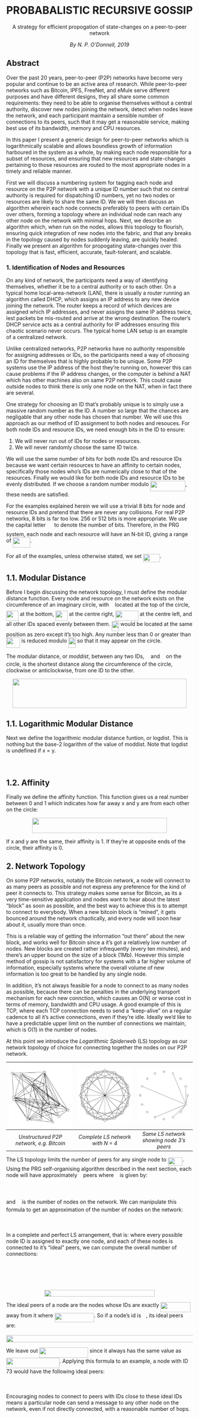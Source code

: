
# <center>PROBABALISTIC RECURSIVE GOSSIP</center>
<center>A strategy for efficient propogation of state-changes on a peer-to-peer network</center>

 *<center>By N. P. O’Donnell, 2019</center>*


## Abstract

Over the past 20 years, peer-to-peer (P2P) networks have become very popular and continue to be an active area of research. While peer-to-peer networks such as Bitcoin, IPFS, FreeNet, and eMule serve different purposes and have different designs, they all share some common requirements: they need to be able to organise themselves without a central authority, discover new nodes joining the network, detect when nodes leave the network, and each participant maintain a sensible number of connections to its peers, such that it may get a reasonable service, making best use of its bandwidth, memory and CPU resources.

In this paper I present a generic design for peer-to-peer networks which is logarithmically scalable and allows boundless growth of information harboured in the system as a whole, by making each node responsible for a subset of resources, and ensuring that new resources and state-changes pertaining to those resources are routed to the most appropriate nodes in a timely and reliable manner.

First we will discuss a numbering system for tagging each node and resource on the P2P network with a unique ID number such that no central authority is required for dispatching ID numbers, yet no two nodes or resources are likely to share the same ID. We we will then discuss an algorithm wherein each node connects preferably to peers with certain IDs over others, forming a topology where an individual node can reach any other node on the network with minimal hops. Next, we describe an algorithm which, when run on the nodes, allows this topology to flourish, ensuring quick integration of new nodes into the fabric, and that any breaks in the topology caused by nodes suddenly leaving, are quickly healed. Finally we present an algorithm for propogating state-changes over this topology that is fast, efficient, accurate, fault-tolerant, and scalable.

### 1. Identification of Nodes and Resources

On any kind of network, the participants need a way of identifying themselves, whether it be to a central authority or to each other. On a typical home local-area-network (LAN), there is usually a router running an algorithm called DHCP, which assigns an IP address to any new device joining the network. The router keeps a record of which devices are assigned which IP addresses, and never assigns the same IP address twice, lest packets be mis-routed and arrive at the wrong destination. The router’s DHCP service acts as a central authority for IP addresses ensuring this chaotic scenario never occurs. The typical home LAN setup is an example of a centralized network.

Unlike centralized networks, P2P networks have no authority responsible for assigning addresses or IDs, so the participants need a way of choosing an ID for themselves that is highly probable to be unique. Some P2P systems use the IP address of the host they’re running on, however this can cause problems if the IP address changes, or the computer is behind a NAT which has other machines also on same P2P network. This could cause outside nodes to think there is only one node on the NAT, when in fact there are several.

One strategy for choosing an ID that’s probably unique is to simply use a massive random number as the ID. A number so large that the chances are negligable that any other node has chosen that number. We will use this approach as our method of ID assignment to both nodes and resouces. For both node IDs and resource IDs, we need enough bits in the ID to ensure:

1. We will never run out of IDs for nodes or resources.
2. We will never randomly choose the same ID twice.

We will use the same number of bits for both node IDs and resource IDs because we want certain resources to have an affinity to certain nodes, specifically those nodes who’s IDs are numerically close to that of the resources. Finally we would like for both node IDs and resource IDs to be evenly distributed. If we choose a random number modulo <img src="/tex/7801c537bd3e31537f0f7c6c15b473d3.svg?invert_in_darkmode&sanitize=true" align=middle width=95.0370366pt height=27.91243950000002pt/>, these needs are satisfied.

For the examples explained herein we will use a trivial 8 bits for node and resource IDs and pretend that there are never any collisions. For real P2P networks, 8 bits is far too low. 256 or 512 bits is more appropriate. We use the capital letter <img src="/tex/f9c4988898e7f532b9f826a75014ed3c.svg?invert_in_darkmode&sanitize=true" align=middle width=14.99998994999999pt height=22.465723500000017pt/> to denote the number of bits. Therefore, in the PRG system, each node and each resource will have an N-bit ID, giving a range of  <img src="/tex/e51f96ba1c505e6968ed01eb1d7133d6.svg?invert_in_darkmode&sanitize=true" align=middle width=47.171295599999986pt height=27.6567522pt/>. 

For all of the examples, unless otherwise stated, we set <img src="/tex/f67640c49b4decfc49669e14c677015f.svg?invert_in_darkmode&sanitize=true" align=middle width=45.13680929999999pt height=22.465723500000017pt/>.

## 1.1. Modular Distance

Before I begin discussing the network topology, I must define the modular distance function. Every node and resource on the network exists on the circumference of an imaginary circle, with <img src="/tex/29632a9bf827ce0200454dd32fc3be82.svg?invert_in_darkmode&sanitize=true" align=middle width=8.219209349999991pt height=21.18721440000001pt/> located at the top of the circle, <img src="/tex/e44df5d151ec50db64d4564130e70ea6.svg?invert_in_darkmode&sanitize=true" align=middle width=32.97044189999999pt height=27.6567522pt/> at the bottom, <img src="/tex/02d7f5ab7b9b7d6402c5fb012e75a432.svg?invert_in_darkmode&sanitize=true" align=middle width=32.97044189999999pt height=27.6567522pt/> at the centre right,  <img src="/tex/b0cef80a9386f09abf42301950b28756.svg?invert_in_darkmode&sanitize=true" align=middle width=61.28084324999998pt height=27.6567522pt/> at the centre left, and all other IDs spaced evenly between them. <img src="/tex/6bd87d9e2f456bcede6b5418622a42a6.svg?invert_in_darkmode&sanitize=true" align=middle width=19.86537134999999pt height=27.6567522pt/> would be located at the same position as zero except it’s too high. Any number less than 0 or greater than <img src="/tex/6f0c312b260203e13ba89d79f1cb15d9.svg?invert_in_darkmode&sanitize=true" align=middle width=37.12568144999999pt height=27.6567522pt/> is reduced modulo <img src="/tex/6bd87d9e2f456bcede6b5418622a42a6.svg?invert_in_darkmode&sanitize=true" align=middle width=19.86537134999999pt height=27.6567522pt/> so that it may appear on the circle.

The modular distance, or *moddist*, between any two IDs, <img src="/tex/332cc365a4987aacce0ead01b8bdcc0b.svg?invert_in_darkmode&sanitize=true" align=middle width=9.39498779999999pt height=14.15524440000002pt/> and <img src="/tex/deceeaf6940a8c7a5a02373728002b0f.svg?invert_in_darkmode&sanitize=true" align=middle width=8.649225749999989pt height=14.15524440000002pt/> on the circle, is the shortest distance along the circumference of the circle, clockwise or anticlockwise, from one ID to the other.

<p align="center"><img src="/tex/fd154d69e4da7582688d5b8e55d6fb87.svg?invert_in_darkmode&sanitize=true" align=middle width=470.39956589999997pt height=78.93483675pt/></p>

## 1.1. Logarithmic Modular Distance

Next we define the logarithmic modular distance funtion, or logdist. This is nothing but the base-2 logarithm of the value of moddist. Note that logdist is undefined if x = y.

<p align="center"><img src="/tex/b8ee72c2cc22ccdbbe8829fc93734655.svg?invert_in_darkmode&sanitize=true" align=middle width=282.1732188pt height=16.438356pt/></p>

## 1.2. Affinity

Finally we define the affinity function. This function gives us a real number between 0 and 1 which indicates how far away x and y are from each other on the circle:

<p align="center"><img src="/tex/0a341b3022bdb76d737dbaed9abb94d8.svg?invert_in_darkmode&sanitize=true" align=middle width=363.1115136pt height=40.600244849999996pt/></p>

If x and y are the same, their affinity is 1. If they’re at opposite ends of the circle, their affinity is 0.

## 2. Network Topology

On some P2P networks, notably the Bitcoin network, a node will connect to as many peers as possible and not express any preference for the kind of peer it connects to. This strategy makes some sense for Bitcoin, as its a very time-sensitive application and nodes want to hear about the latest “block” as soon as possible, and the best way to achieve this is to attempt to connect to everybody. When a new bitcoin block is “mined”, it gets bounced around the network chaotically, and every node will soon hear about it, usually more than once.

This is a reliable way of getting the information “out there” about the new block, and works well for Bitcoin since a it’s got a relatively low number of nodes. New blocks are created rather infrequently (every ten minutes), and there’s an upper bound on the size of a block (1Mb). However this simple method of gossip is not satisfactory for systems with a far higher volume of information, especially systems where the overall volume of new information is too great to be handled by any single node.

In addition, it’s not always feasible for a node to connect to as many nodes as possible, because there can be penalties in the underlying transport mechanism for each new connction, which causes an O(N) or worse cost in terms of memory, bandwidth and CPU usage. A good example of this is TCP, where each TCP connection needs to send a “keep-alive” on a regular cadence to all it’s active connections, even if they’re idle. Ideally we’d like to have a predictable upper limit on the number of connections we maintain, which is O(1) in the number of nodes.

At this point we introduce the *Logarithmic Spiderweb* (LS) topology as our network topology of choice for connecting together the nodes on our P2P network. 


|![](./img/unstructured_p2p.png)|![](./img/4_bit_node_fullmesh.png)|![](./img/4_bit_node_3.png)|
|:-|:-|:-|
|*<center>Unstructured P2P network, e.g. Bitcoin</center>*|*<center>Complete LS network with N = 4</center>*|*<center>Same LS network showing node 3’s peers</center>*|

The LS topology limits the number of peers for any single node to <img src="/tex/c6d581fab590154cd1835b0234c9bc1a.svg?invert_in_darkmode&sanitize=true" align=middle width=39.65759654999999pt height=22.465723500000017pt/>. Using the PRG self-organising algorithm described in the next section, each node will have approximately <img src="/tex/2ec6e630f199f589a2402fdf3e0289d5.svg?invert_in_darkmode&sanitize=true" align=middle width=8.270567249999992pt height=14.15524440000002pt/> peers where <img src="/tex/2ec6e630f199f589a2402fdf3e0289d5.svg?invert_in_darkmode&sanitize=true" align=middle width=8.270567249999992pt height=14.15524440000002pt/> is given by:

<p align="center"><img src="/tex/6ee6acc606817a754230de5225410b0d.svg?invert_in_darkmode&sanitize=true" align=middle width=137.872746pt height=16.438356pt/></p>

and <img src="/tex/55a049b8f161ae7cfeb0197d75aff967.svg?invert_in_darkmode&sanitize=true" align=middle width=9.86687624999999pt height=14.15524440000002pt/> is the number of nodes on the network. We can manipulate this formula to get an approximation of the number of nodes on the network:

<p align="center"><img src="/tex/de320d137a6f106a0f8c33d47c4fed90.svg?invert_in_darkmode&sanitize=true" align=middle width=62.09745794999999pt height=17.57997945pt/></p>

In a complete and perfect LS arrangement, that is: where every possible node ID is assigned to exactly one node, and each of these nodes is connected to it’s “ideal” peers, we can compute the overall number of connections:

<p align="center"><img src="/tex/7e80b702851647d6a9f72109ee65e758.svg?invert_in_darkmode&sanitize=true" align=middle width=156.53208285pt height=14.6502939pt/></p>
<p align="center"><img src="/tex/fe0179a6501443cf1c525b99ddd9bb48.svg?invert_in_darkmode&sanitize=true" align=middle width=209.65768065pt height=14.611878599999999pt/></p>
<p align="center"><img src="/tex/818432ee52a4957bf5300dfd36d45305.svg?invert_in_darkmode&sanitize=true" align=middle width=297.9706587pt height=18.7598829pt/></p>

The ideal peers of a node are the nodes whose IDs are exactly <img src="/tex/529a97fd401d07b4f29ddc1d77f8fd4c.svg?invert_in_darkmode&sanitize=true" align=middle width=81.50228954999999pt height=27.6567522pt/>  away from it where <img src="/tex/c5db0128ae8fb60b9c723c68cfd26f2a.svg?invert_in_darkmode&sanitize=true" align=middle width=106.50768809999998pt height=24.65753399999998pt/>. So if a node’s id is <img src="/tex/332cc365a4987aacce0ead01b8bdcc0b.svg?invert_in_darkmode&sanitize=true" align=middle width=9.39498779999999pt height=14.15524440000002pt/>, its ideal peers are:

<p align="center"><img src="/tex/b1d32d131fb1ee9de6bcdd1656c50148.svg?invert_in_darkmode&sanitize=true" align=middle width=710.04645855pt height=18.7598829pt/></p>

We leave out <img src="/tex/0e2682347ee3229716232c0bfcadb82d.svg?invert_in_darkmode&sanitize=true" align=middle width=132.00226049999998pt height=27.6567522pt/> since it always has the same value as <img src="/tex/9cb6027af6b0cfc228a2c69583ed942f.svg?invert_in_darkmode&sanitize=true" align=middle width=143.87424314999998pt height=27.6567522pt/>. Applying this formula to an example, a node with ID 73 would have the following ideal peers:

<p align="center"><img src="/tex/e608a551760989e404e84116d45fea89.svg?invert_in_darkmode&sanitize=true" align=middle width=381.73548435pt height=16.438356pt/></p>

Encouraging nodes to connect to peers with IDs close to these ideal IDs means a particular node can send a message to any other node on the network, even if not directly connected, with a reasonable number of hops. 